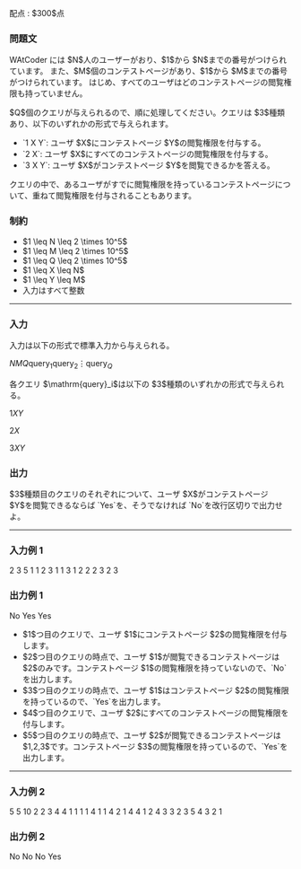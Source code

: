
<div>

<span>

<span>

<p>
配点 : $300$点
</p>

<div>

<section>

### **問題文**

<p>
WAtCoder には $N$人のユーザーがおり、$1$から $N$までの番号がつけられています。
また、$M$個のコンテストページがあり、$1$から $M$までの番号がつけられています。
はじめ、すべてのユーザはどのコンテストページの閲覧権限も持っていません。
</p>

<p>
$Q$個のクエリが与えられるので、順に処理してください。クエリは $3$種類あり、以下のいずれかの形式で与えられます。
</p>

<ul>

<li>
`1 X Y`: ユーザ $X$にコンテストページ $Y$の閲覧権限を付与する。
</li>

<li>
`2 X`: ユーザ $X$にすべてのコンテストページの閲覧権限を付与する。
</li>

<li>
`3 X Y`: ユーザ $X$がコンテストページ $Y$を閲覧できるかを答える。
</li>

</ul>

<p>
クエリの中で、あるユーザがすでに閲覧権限を持っているコンテストページについて、重ねて閲覧権限を付与されることもあります。
</p>

</section>

</div>

<div>

<section>

### **制約**

<ul>

<li>
$1 \leq N \leq 2 \times 10^5$
</li>

<li>
$1 \leq M \leq 2 \times 10^5$
</li>

<li>
$1 \leq Q \leq 2 \times 10^5$
</li>

<li>
$1 \leq X \leq N$
</li>

<li>
$1 \leq Y \leq M$
</li>

<li>
入力はすべて整数
</li>

</ul>

</section>

</div>

---

<div>

<div>

<section>

### **入力**

<p>
入力は以下の形式で標準入力から与えられる。
</p>

<div>

$N$$M$$Q$$\mathrm{query}_1$$\mathrm{query}_2$$\vdots$$\mathrm{query}_Q$
</div>

<p>
各クエリ $\mathrm{query}_i$は以下の $3$種類のいずれかの形式で与えられる。
</p>

<div>

$1$$X$$Y$
</div>

<div>

$2$$X$
</div>

<div>

$3$$X$$Y$
</div>

</section>

</div>

<div>

<section>

### **出力**

<p>
$3$種類目のクエリのそれぞれについて、ユーザ $X$がコンテストページ $Y$を閲覧できるならば `Yes`を、そうでなければ `No`を改行区切りで出力せよ。
</p>

</section>

</div>

</div>

---

<div>

<section>

### **入力例 1**

<div>

2 3 5
1 1 2
3 1 1
3 1 2
2 2
3 2 3

</div>

</section>

</div>

<div>

<section>

### **出力例 1**

<div>

No
Yes
Yes

</div>

<ul>

<li>
$1$つ目のクエリで、ユーザ $1$にコンテストページ $2$の閲覧権限を付与します。
</li>

<li>
$2$つ目のクエリの時点で、ユーザ $1$が閲覧できるコンテストページは $2$のみです。コンテストページ $1$の閲覧権限を持っていないので、`No`を出力します。
</li>

<li>
$3$つ目のクエリの時点で、ユーザ $1$はコンテストページ $2$の閲覧権限を持っているので、`Yes`を出力します。
</li>

<li>
$4$つ目のクエリで、ユーザ $2$にすべてのコンテストページの閲覧権限を付与します。
</li>

<li>
$5$つ目のクエリの時点で、ユーザ $2$が閲覧できるコンテストページは $1,2,3$です。コンテストページ $3$の閲覧権限を持っているので、`Yes`を出力します。
</li>

</ul>

</section>

</div>

---

<div>

<section>

### **入力例 2**

<div>

5 5 10
2 2
3 4 4
1 1 1
1 4 1
1 4 2
1 4 4
1 2 4
3 3 2
3 5 4
3 2 1

</div>

</section>

</div>

<div>

<section>

### **出力例 2**

<div>

No
No
No
Yes

</div>

</section>

</div>

</span>

</span>

</div>

